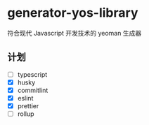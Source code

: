 # generator-yos-library

符合现代 Javascript 开发技术的 yeoman 生成器

## 计划

- [ ] typescript
- [x] husky
- [x] commitlint
- [x] eslint
- [x] prettier
- [ ] rollup
